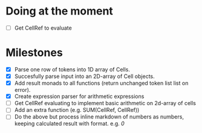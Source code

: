 # Doing at the moment
- [ ] Get CellRef to evaluate

# Milestones
- [x] Parse one row of tokens into 1D array of Cells.
- [x] Succesfully parse input into an 2D-array of Cell objects.
- [x] Add result monads to all functions (return unchanged token list list on error).
- [x] Create expression parser for arithmetic expressions
- [ ] Get CellRef evaluating to implement basic arithmetic on 2d-array of cells
- [ ] Add an extra function (e.g. SUM(CellRef, CellRef))
- [ ] Do the above but process inline markdown of numbers as numbers, keeping calculated result with format. e.g. _0_